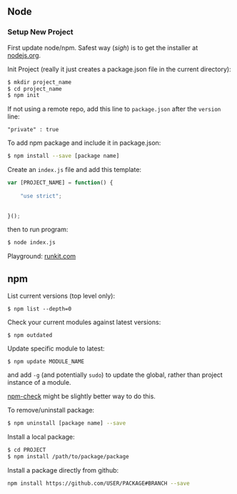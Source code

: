 ## Node 

### Setup New Project

First update node/npm.  Safest way (*sigh*) is to get the installer at [nodejs.org](https://nodejs.org/en/).

Init Project (really it just creates a package.json file in the current directory):

```bash
$ mkdir project_name
$ cd project_name
$ npm init
```
	
If not using a remote repo, add this line to `package.json` after the `version` line:

	"private" : true
	
To add npm package and include it in package.json:

```bash
$ npm install --save [package name]
```

Create an `index.js` file and add this template:

```javascript
var [PROJECT_NAME] = function() {
	
	"use strict";
	
	
}();
```

then to run program:

```bash
$ node index.js
```
	



Playground: [runkit.com](https://runkit.com)

## npm

List current versions (top level only):

`$ npm list --depth=0`

Check your current modules against latest versions:

`$ npm outdated`

Update specific module to latest:

`$ npm update MODULE_NAME`

and add `-g` (and potentially `sudo`) to update the global, rather than project instance of a module.

[npm-check](https://www.npmjs.com/package/npm-check) might be slightly better way to do this.

To remove/uninstall package:

```bash
$ npm uninstall [package name] --save
```

Install a local package:

```bash
$ cd PROJECT
$ npm install /path/to/package/package
```

Install a package directly from github:

```bash
npm install https://github.com/USER/PACKAGE#BRANCH --save
```